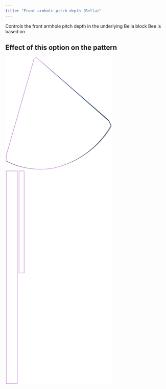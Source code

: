 ```yaml
---
title: "Front armhole pitch depth (Bella)"
---
```


Controls the front armhole pitch depth in the underlying Bella block Bee is based on

## Effect of this option on the pattern

![This image shows the effect of this option by superimposing several variants that have a different value for this option](bee_frontarmholepitchdepth_sample.svg "Effect of this option on the pattern")
